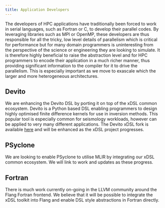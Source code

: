 ```yaml
---
title: Application Developers
---
```


The developers of HPC applications have traditionally been forced to work in
serial languages, such as Fortran or C, to develop their parallel codes. By
leveraging libraries such as MPI or OpenMP, these developers are thus
responsible for all the tricky, low level details of parallelism which is
critical for performance but for many domain programmers is uninteresting from
the perspective of the science or engineering they are looking to simulate. It
is therefore highly beneficial to raise the abstraction level and for HPC
programmers to encode their application in a much richer manner, thus providing
significant information to the compiler for it to drive the parallelism. This is
especially important as we move to exascale which the larger and more
heterogeneous architectures.

## Devito

We are enhancing the Devito DSL by porting it on top of the xDSL common
ecosystem. Devito is a Python based DSL enabling programmers to design highly
optimised finite difference kernels for use in inversion methods. This popular
tool is especially common for seismology workloads, however can be applied to
very many different applications. The Devito xDSL fork is available
[here](https://github.com/xdslproject/devito) and will be enhanced as the xDSL
project progresses.

## PSyclone

We are looking to enable PSyclone to utilise MLIR by integrating our xDSL common
ecosystem. We will link to work and updates as these progress. 

## Fortran

There is much work currently on-going in the LLVM community around the Flang
Fortran frontend. We believe that it will be possible to integrate the xDSL
toolkit into Flang and enable DSL style abstractions in Fortran directly. 
